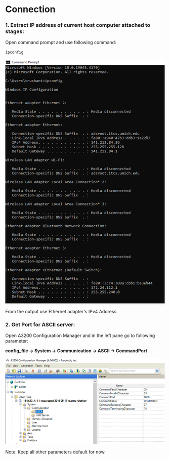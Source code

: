 # Connection

### 1. Extract IP address of current host computer attached to stages:
Open command prompt and use following command:
```
ipconfig
```

![](../assets/ip_fetch.png)

From the output use Ethernet adapter's IPv4 Address.

### 2. Get Port for ASCII server:
Open A3200 Configuration Manager and in the left pane go to following parameter:

**config_file -> System -> Communication -> ASCII -> CommandPort**

![](../assets/port_fetch.png)

Note: Keep all other parameters default for now.

